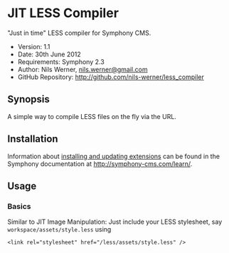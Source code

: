 # JIT LESS Compiler #

"Just in time" LESS compiler for Symphony CMS.

- Version: 1.1
- Date: 30th June 2012
- Requirements: Symphony 2.3
- Author: Nils Werner, nils.werner@gmail.com
- GitHub Repository: <http://github.com/nils-werner/less_compiler>

## Synopsis

A simple way to compile LESS files on the fly via the URL.

## Installation

Information about [installing and updating extensions](http://symphony-cms.com/learn/tasks/view/install-an-extension/) can be found in the Symphony documentation at <http://symphony-cms.com/learn/>.

## Usage

### Basics

Similar to JIT Image Manipulation: Just include your LESS stylesheet, say `workspace/assets/style.less` using

	<link rel="stylesheet" href="/less/assets/style.less" />
